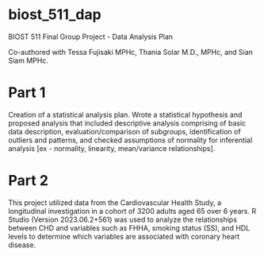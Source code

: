 # biost_511_dap
BIOST 511 Final Group Project - Data Analysis Plan

Co-authored with Tessa Fujisaki MPHc, Thania Solar M.D., MPHc, and Sian Siam MPHc.

# Part 1 

Creation of a statistical analysis plan. Wrote a statistical hypothesis and proposed analysis that included descriptive analysis comprising of basic data description, evaluation/comparison of subgroups, identification of outliers and patterns, and checked assumptions of normality for inferential analysis [ex - normality, linearity, mean/variance relationships].

# Part 2

This project utilized data from the Cardiovascular Health Study, a longitudinal investigation in a cohort of 3200 adults aged 65 over 6 years. R Studio (Version 2023.06.2+561) was used to analyze the relationships between CHD and variables such as FHHA, smoking status (SS), and HDL levels to determine which variables are associated with coronary heart disease.
